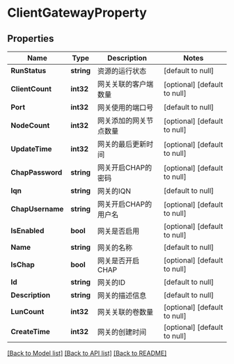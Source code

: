 # ClientGatewayProperty

## Properties
Name | Type | Description | Notes
------------ | ------------- | ------------- | -------------
**RunStatus** | **string** | 资源的运行状态 | [default to null]
**ClientCount** | **int32** | 网关关联的客户端数量 | [optional] [default to null]
**Port** | **int32** | 网关使用的端口号 | [default to null]
**NodeCount** | **int32** | 网关添加的网关节点数量 | [optional] [default to null]
**UpdateTime** | **int32** | 网关的最后更新时间 | [optional] [default to null]
**ChapPassword** | **string** | 网关开启CHAP的密码 | [optional] [default to null]
**Iqn** | **string** | 网关的IQN | [default to null]
**ChapUsername** | **string** | 网关开启CHAP的用户名 | [optional] [default to null]
**IsEnabled** | **bool** | 网关是否启用 | [optional] [default to null]
**Name** | **string** | 网关的名称 | [default to null]
**IsChap** | **bool** | 网关是否开启CHAP | [optional] [default to null]
**Id** | **string** | 网关的ID | [default to null]
**Description** | **string** | 网关的描述信息 | [default to null]
**LunCount** | **int32** | 网关关联的卷数量 | [optional] [default to null]
**CreateTime** | **int32** | 网关的创建时间 | [optional] [default to null]

[[Back to Model list]](../README.md#documentation-for-models) [[Back to API list]](../README.md#documentation-for-api-endpoints) [[Back to README]](../README.md)


